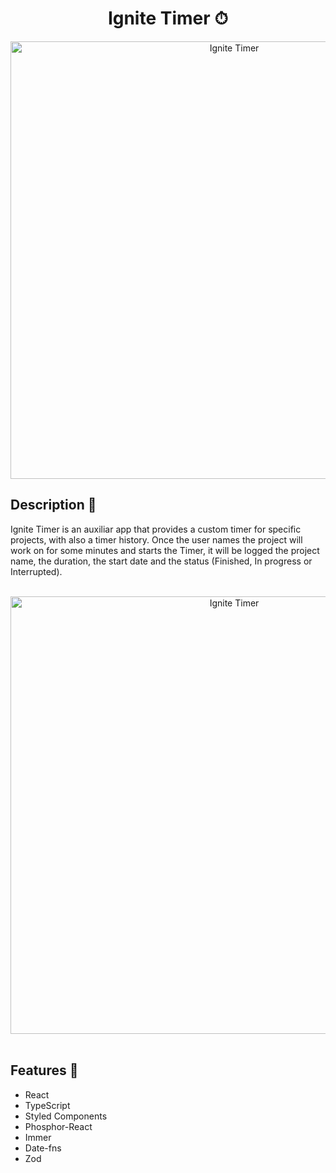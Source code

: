 <div align="center">
<h1>Ignite Timer ⏱</h1>

<img src="https://i.imgur.com/wRzdjCj.png" width="700" alt="Ignite Timer"/>
</div>

<h2>Description 📜</h2>
<p>Ignite Timer is an auxiliar app that provides a custom timer for specific projects, with also a timer history. Once the user names the project will work on for some minutes and starts the Timer, it will be logged the project name, the duration, the start date and the status (Finished, In progress or Interrupted). </p>
<br>

<div align="center">
<img src="https://i.imgur.com/U3yIHiF.png" width="700" alt="Ignite Timer"/>
</div>
<br>

<h2>Features 📱</h2>

* React
* TypeScript
* Styled Components
* Phosphor-React
* Immer
* Date-fns
* Zod
